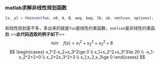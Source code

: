 ### matlab求解非线性规划函数
```javascript
[x, y] = fmincon(fun, x0, A, B, aeq, beq, lb, ub, nonlcon, options);
```
和线性规划差不多，多出来的就是`fun`是线性约束函数，`nonlcon`是非线性约束函数
==**此代码选取的例子如下**==
$$
min\quad f(x)=x_1^2+x_2^2+x_3^2+8
$$
$$
\begin{cases}
x_1^2-x_2+x_3^2\ge 0 \\
x_1+x_2^2+x_3^3\le 20 \\
-x_1-x_2^2+2=0 \\
x_2+2x_3^2=3 \\
x_1,x_2,x_3\ge 0
\end{cases}
$$
